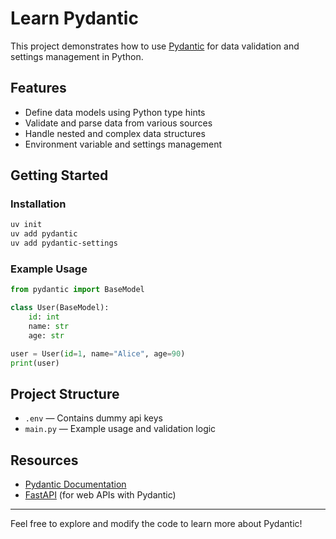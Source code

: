 # Learn Pydantic

This project demonstrates how to use [Pydantic](https://docs.pydantic.dev/) for data validation and settings management in Python.

## Features

- Define data models using Python type hints
- Validate and parse data from various sources
- Handle nested and complex data structures
- Environment variable and settings management

## Getting Started

### Installation

```bash
uv init
uv add pydantic
uv add pydantic-settings
```

### Example Usage

```python
from pydantic import BaseModel

class User(BaseModel):
    id: int
    name: str
    age: str

user = User(id=1, name="Alice", age=90)
print(user)
```

## Project Structure

- `.env` — Contains dummy api keys
- `main.py` — Example usage and validation logic

## Resources

- [Pydantic Documentation](https://docs.pydantic.dev/)
- [FastAPI](https://fastapi.tiangolo.com/) (for web APIs with Pydantic)

---

Feel free to explore and modify the code to learn more about Pydantic!